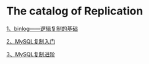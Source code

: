 # The catalog of Replication

[1、binlog——逻辑复制的基础][1]

[2、MySQL复制入门][2]

[3、MySQL复制进阶][3]


  [1]:https://github.com/Ezail3/Note/blob/master/DB/MySQL/Replication/about_binlog.md
  [2]:https://github.com/Ezail3/Note/blob/master/DB/MySQL/Replication/replication_basic.md
  [3]:https://github.com/Ezail3/Note/blob/master/DB/MySQL/Replication/replication_advanced.md
